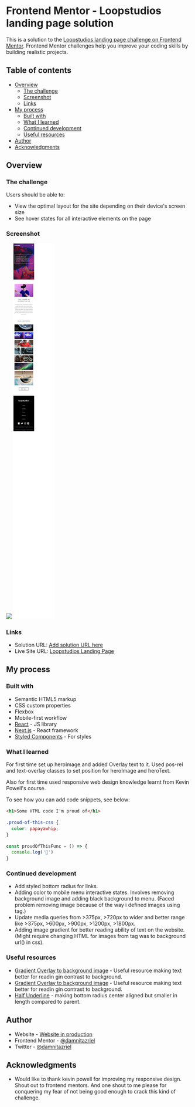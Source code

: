 # Frontend Mentor - Loopstudios landing page solution

This is a solution to the [Loopstudios landing page challenge on Frontend Mentor](https://www.frontendmentor.io/challenges/loopstudios-landing-page-N88J5Onjw). Frontend Mentor challenges help you improve your coding skills by building realistic projects. 

## Table of contents

- [Overview](#overview)
  - [The challenge](#the-challenge)
  - [Screenshot](#screenshot)
  - [Links](#links)
- [My process](#my-process)
  - [Built with](#built-with)
  - [What I learned](#what-i-learned)
  - [Continued development](#continued-development)
  - [Useful resources](#useful-resources)
- [Author](#author)
- [Acknowledgments](#acknowledgments)


## Overview

### The challenge

Users should be able to:

- View the optimal layout for the site depending on their device's screen size
- See hover states for all interactive elements on the page

### Screenshot

![](./Loopstudios%20landing%20page%20desktop.png)
![](./Loopstudios%20landing%20page%20mobile.png)

### Links

- Solution URL: [Add solution URL here](https://your-solution-url.com)
- Live Site URL: [Loopstudios Landing Page](https://loopstudios-landing-page-main-opal.vercel.app/)

## My process

### Built with

- Semantic HTML5 markup
- CSS custom properties
- Flexbox
- Mobile-first workflow
- [React](https://reactjs.org/) - JS library
- [Next.js](https://nextjs.org/) - React framework
- [Styled Components](https://styled-components.com/) - For styles

### What I learned

For first time set up heroImage and added Overlay text to it. Used pos-rel and text-overlay classes to set position for heroImage and heroText.

Also for first time used responsive web design knowledge learnt from Kevin Powell's course.


To see how you can add code snippets, see below:

```html
<h1>Some HTML code I'm proud of</h1>
```
```css
.proud-of-this-css {
  color: papayawhip;
}
```
```js
const proudOfThisFunc = () => {
  console.log('🎉')
}
```

### Continued development

- Add styled bottom radius for links.
- Adding color to mobile menu interactive states. Involves removing background image and adding black background to menu. (Faced problem removing image because of the way i defined images using <picture> tag.)
- Update media queries from >375px, >720px to wider and better range like >375px, >600px, >900px, >1200px, >1800px.
- Adding image gradient for better reading ability of text on the website. (Might require changing HTML for images from <picture> tag was to background url() in css).



### Useful resources

- [Gradient Overlay to background image](https://webdevetc.com/blog/how-to-add-a-gradient-overlay-to-a-background-image-using-just-css-and-html/) - Useful resource making text better for readin gin contrast to background.
- [Gradient Overlay to background image](https://css-tricks.com/design-considerations-text-images/) - Useful resource making text better for readin gin contrast to background.
- [Half Underline](https://stackoverflow.com/questions/8572952/border-length-smaller-than-div-width?noredirect=1&lq=1) - making bottom radius center aligned but smaller in length compared to parent.

## Author

- Website - [Website in production](https://www.twitter.com/damnitazriel)
- Frontend Mentor - [@damnitazriel](https://www.frontendmentor.io/profile/damnitazriel)
- Twitter - [@damnitazriel](https://www.twitter.com/damnitazriel)


## Acknowledgments

- Would like to thank kevin powell for improving my responsive design. Shout out to frontend mentors. And one shout to me please for conquering my fear of not being good enough to crack this kind of challenge.